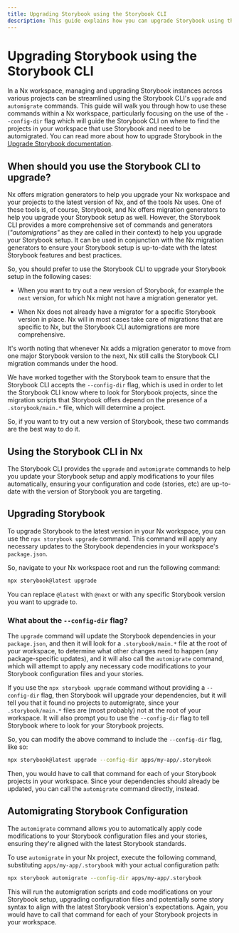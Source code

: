 ```yaml
---
title: Upgrading Storybook using the Storybook CLI
description: This guide explains how you can upgrade Storybook using the Storybook CLI upgrade and automigrate commands.
---
```


# Upgrading Storybook using the Storybook CLI

In a Nx workspace, managing and upgrading Storybook instances across various projects can be streamlined using the Storybook CLI's `upgrade` and `automigrate` commands. This guide will walk you through how to use these commands within a Nx workspace, particularly focusing on the use of the `--config-dir` flag which will guide the Storybook CLI on where to find the projects in your workspace that use Storybook and need to be automigrated. You can read more about how to upgrade Storybook in the [Upgrade Storybook documentation](https://storybook.js.org/docs/configure/upgrading).

## When should you use the Storybook CLI to upgrade?

Nx offers migration generators to help you upgrade your Nx workspace and your projects to the latest version of Nx, and of the tools Nx uses. One of these tools is, of course, Storybook, and Nx offers migration generators to help you upgrade your Storybook setup as well. However, the Storybook CLI provides a more comprehensive set of commands and generators (_"automigrations"_ as they are called in their context) to help you upgrade your Storybook setup. It can be used in conjunction with the Nx migration generators to ensure your Storybook setup is up-to-date with the latest Storybook features and best practices.

So, you should prefer to use the Storybook CLI to upgrade your Storybook setup in the following cases:

- When you want to try out a new version of Storybook, for example the `next` version, for which Nx might not have a migration generator yet.

- When Nx does not already have a migrator for a specific Storybook version in place. Nx will in most cases take care of migrations that are specific to Nx, but the Storybook CLI automigrations are more comprehensive.

It's worth noting that whenever Nx adds a migration generator to move from one major Storybook version to the next, Nx still calls the Storybook CLI migration commands under the hood.

We have worked together with the Storybook team to ensure that the Storybook CLI accepts the `--config-dir` flag, which is used in order to let the Storybook CLI know where to look for Storybook projects, since the migration scripts that Storybook offers depend on the presence of a `.storybook/main.*` file, which will determine a project.

So, if you want to try out a new version of Storybook, these two commands are the best way to do it.

## Using the Storybook CLI in Nx

The Storybook CLI provides the `upgrade` and `automigrate` commands to help you update your Storybook setup and apply modifications to your files automatically, ensuring your configuration and code (stories, etc) are up-to-date with the version of Storybook you are targeting.

## Upgrading Storybook

To upgrade Storybook to the latest version in your Nx workspace, you can use the `npx storybook upgrade` command. This command will apply any necessary updates to the Storybook dependencies in your workspace's `package.json`.

So, navigate to your Nx workspace root and run the following command:

```bash
npx storybook@latest upgrade
```

You can replace `@latest` with `@next` or with any specific Storybook version you want to upgrade to.

### What about the `--config-dir` flag?

The `upgrade` command will update the Storybook dependencies in your `package.json`, and then it will look for a `.storybook/main.*` file at the root of your workspace, to determine what other changes need to happen (any package-specific updates), and it will also call the `automigrate` command, which will attempt to apply any necessary code modifications to your Storybook configuration files and your stories.

If you use the `npx storybook upgrade` command without providing a `--config-dir` flag, then Storybook will upgrade your dependencies, but it will tell you that it found no projects to automigrate, since your `.storybook/main.*` files are (most probably) not at the root of your workspace. It will also prompt you to use the `--config-dir` flag to tell Storybook where to look for your Storybook projects.

So, you can modify the above command to include the `--config-dir` flag, like so:

```bash
npx storybook@latest upgrade --config-dir apps/my-app/.storybook
```

Then, you would have to call that command for each of your Storybook projects in your workspace. Since your dependencies should already be updated, you can call the `automigrate` command directly, instead.

## Automigrating Storybook Configuration

The `automigrate` command allows you to automatically apply code modifications to your Storybook configuration files and your stories, ensuring they're aligned with the latest Storybook standards.

To use `automigrate` in your Nx project, execute the following command, substituting `apps/my-app/.storybook` with your actual configuration path:

```bash
npx storybook automigrate --config-dir apps/my-app/.storybook
```

This will run the automigration scripts and code modifications on your Storybook setup, upgrading configuration files and potentially some story syntax to align with the latest Storybook version's expectations. Again, you would have to call that command for each of your Storybook projects in your workspace.
